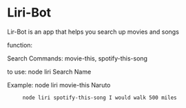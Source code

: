 # Liri-Bot

Lir-Bot is an app that helps you search up movies and songs

function:

Search Commands: movie-this, spotify-this-song

to use: node liri Search Name

Example: node liri movie-this Naruto

         node liri spotify-this-song I would walk 500 miles
